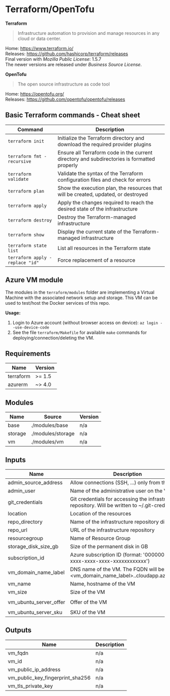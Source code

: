 # Terraform/OpenTofu

**Terraform**

> Infrastructure automation to provision and manage resources in any cloud or data center.

Home: https://www.terraform.io/  
Releases: https://github.com/hashicorp/terraform/releases  
Final version with *Mozilla Public License*: 1.5.7  
The newer versions are released under *Business Source License*.  

**OpenTofu**

> The open source infrastructure as code tool

Home: https://opentofu.org/  
Releases: https://github.com/opentofu/opentofu/releases  

## Basic Terraform commands - Cheat sheet

| Command                         | Description                                                                                 |
| ------------------------------- | ------------------------------------------------------------------------------------------- |
| `terraform init`                | Initialize the Terraform directory and download the required provider plugins               |
| `terraform fmt -recursive`      | Ensure all Terraform code in the current directory and subdirectories is formatted properly |
| `terraform validate`            | Validate the syntax of the Terraform configuration files and check for errors               |
| `terraform plan`                | Show the execution plan, the resources that will be created, updated, or destroyed          |
| `terraform apply`               | Apply the changes required to reach the desired state of the infrastructure                 |
| `terraform destroy`             | Destroy the Terraform-managed infrastructure                                                |
| `terraform show`                | Display the current state of the Terraform-managed infrastructure                           |
| `terraform state list`          | List all resources in the Terraform state                                                   |
| `terraform apply -replace "id"` | Force replacement of a resource                                                             |

## Azure VM module

The modules in the `terraform/modules` folder are implementing a Virtual Machine with the associated network setup and storage.
This VM can be used to test/host the Docker services of this repo.

**Usage:**

1. Login to Azure account (without browser access on device): `az login --use-device-code`
2. See the file `terraform/Makefile` for available `make` commands for deploying/connection/deleting the VM.

<!-- BEGIN_TF_DOCS -->
## Requirements

| Name | Version |
|------|---------|
| terraform | >= 1.5 |
| azurerm | ~> 4.0 |

## Modules

| Name | Source | Version |
|------|--------|---------|
| base | ./modules/base | n/a |
| storage | ./modules/storage | n/a |
| vm | ./modules/vm | n/a |

## Inputs

| Name | Description | Type | Default | Required |
|------|-------------|------|---------|:--------:|
| admin\_source\_address | Allow connections (SSH, ...) only from this IP | `string` | n/a | yes |
| admin\_user | Name of the administrative user on the VM | `string` | `"azureuser"` | no |
| git\_credentials | Git credentials for accessing the infrastructure repository. Will be written to ~/.git-credentials | `string` | n/a | yes |
| location | Location of the resources | `string` | `"westeurope"` | no |
| repo\_directory | Name of the infrastructure repository directory | `string` | `"infra"` | no |
| repo\_url | URL of the infrastructure repository | `string` | n/a | yes |
| resourcegroup | Name of Resource Group | `string` | `"HomeInfra"` | no |
| storage\_disk\_size\_gb | Size of the permanent disk in GB | `number` | `10` | no |
| subscription\_id | Azure subscription ID (format: '00000000-xxxx-xxxx-xxxx-xxxxxxxxxxxx') | `string` | n/a | yes |
| vm\_domain\_name\_label | DNS name of the VM. The FQDN will be: <vm\_domain\_name\_label>.<location>.cloudapp.azure.com | `string` | n/a | yes |
| vm\_name | Name, hostname of the VM | `string` | n/a | yes |
| vm\_size | Size of the VM | `string` | `"Standard_D2s_v5"` | no |
| vm\_ubuntu\_server\_offer | Offer of the VM | `string` | `"0001-com-ubuntu-server-jammy"` | no |
| vm\_ubuntu\_server\_sku | SKU of the VM | `string` | `"22_04-lts-gen2"` | no |

## Outputs

| Name | Description |
|------|-------------|
| vm\_fqdn | n/a |
| vm\_id | n/a |
| vm\_public\_ip\_address | n/a |
| vm\_public\_key\_fingerprint\_sha256 | n/a |
| vm\_tls\_private\_key | n/a |
<!-- END_TF_DOCS -->
